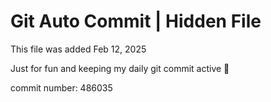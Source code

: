 # Git Auto Commit | Hidden File

This file was added Feb 12, 2025

Just for fun and keeping my daily git commit active 🤪

commit number: 486035
